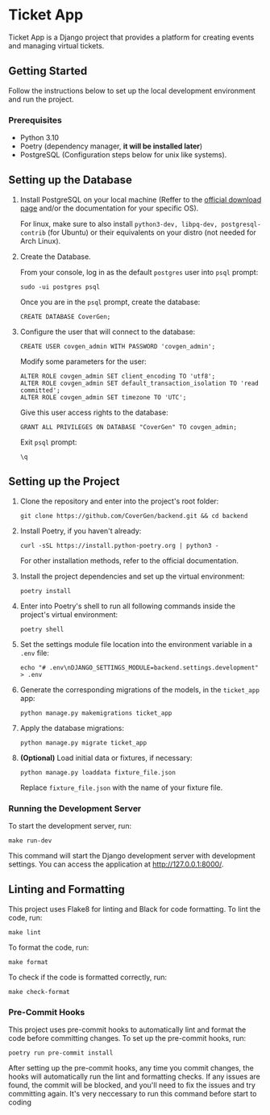 # Ticket App

Ticket App is a Django project that provides a platform for creating events and managing virtual tickets.

## Getting Started

Follow the instructions below to set up the local development environment and run the project.

### Prerequisites

- Python 3.10
- Poetry (dependency manager, **it will be installed later**)
- PostgreSQL (Configuration steps below for unix like systems).

## Setting up the Database

1. Install PostgreSQL on your local machine (Reffer to the [official download page](https://www.postgresql.org/download/) and/or the documentation for your specific OS).


    For linux, make sure to also install `python3-dev, libpq-dev, postgresql-contrib` (for Ubuntu) or their equivalents on your distro (not needed for Arch Linux).

2. Create the Database.

    From your console, log in as the default `postgres` user into `psql` prompt:
    ```
    sudo -ui postgres psql
    ```
    Once you are in the `psql` prompt, create the database:
    ```
    CREATE DATABASE CoverGen;
    ```
3. Configure the user that will connect to the database:
    ```
    CREATE USER covgen_admin WITH PASSWORD 'covgen_admin';
    ```

    Modify some parameters for the user:
    ```
    ALTER ROLE covgen_admin SET client_encoding TO 'utf8';
    ALTER ROLE covgen_admin SET default_transaction_isolation TO 'read committed';
    ALTER ROLE covgen_admin SET timezone TO 'UTC';
    ```

    Give this user access rights to the database:
    ```
    GRANT ALL PRIVILEGES ON DATABASE "CoverGen" TO covgen_admin;
    ```

    Exit `psql` prompt:
    ```
    \q
    ```

## Setting up the Project

1. Clone the repository and enter into the project's root folder:

    ```
    git clone https://github.com/CoverGen/backend.git && cd backend
    ```

2. Install Poetry, if you haven't already:

    ```
    curl -sSL https://install.python-poetry.org | python3 -
    ```
    For other installation methods, refer to the official documentation.

3. Install the project dependencies and set up the virtual environment:

    ```
    poetry install
    ```

4. Enter into Poetry's shell to run all following commands inside the project's virtual environment:

    ```
    poetry shell
    ```

5. Set the settings module file location into the environment variable in a `.env` file:

    ```
    echo "# .env\nDJANGO_SETTINGS_MODULE=backend.settings.development" > .env
    ```

6. Generate the corresponding migrations of the models, in the `ticket_app` app:

    ```
    python manage.py makemigrations ticket_app
    ```

7. Apply the database migrations:

    ```
    python manage.py migrate ticket_app
    ```

8. **(Optional)** Load initial data or fixtures, if necessary:

    ```
    python manage.py loaddata fixture_file.json
    ```
    Replace `fixture_file.json` with the name of your fixture file.


### Running the Development Server

To start the development server, run:

```
make run-dev
```

This command will start the Django development server with development settings. You can access the application at http://127.0.0.1:8000/.

## Linting and Formatting

This project uses Flake8 for linting and Black for code formatting. To lint the code, run:

```
make lint
```

To format the code, run:

```
make format
```

To check if the code is formatted correctly, run:

```
make check-format
```

### Pre-Commit Hooks

This project uses pre-commit hooks to automatically lint and format the code before committing changes. To set up the pre-commit hooks, run:

```
poetry run pre-commit install
```

After setting up the pre-commit hooks, any time you commit changes, the hooks will automatically run the lint and formatting checks. If any issues are found, the commit will be blocked, and you'll need to fix the issues and try committing again. It's very neccessary to run this command before start to coding
